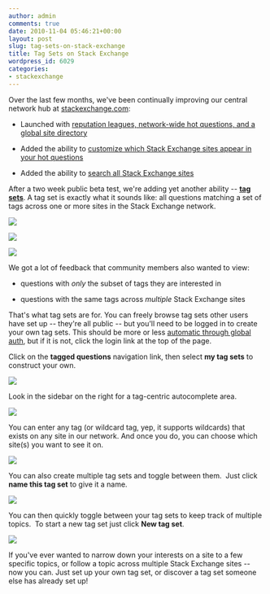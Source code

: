 ```yaml
---
author: admin
comments: true
date: 2010-11-04 05:46:21+00:00
layout: post
slug: tag-sets-on-stack-exchange
title: Tag Sets on Stack Exchange
wordpress_id: 6029
categories:
- stackexchange
---
```


Over the last few months, we've been continually improving our central network hub at [stackexchange.com](http://stackexchange.com):



	
  * Launched with [reputation leagues, network-wide hot questions, and a global site directory](http://blog.stackoverflow.com/2010/08/network-central-stackexchange-com/)

	
  * Added the ability to [customize which Stack Exchange sites appear in your hot questions](http://blog.stackoverflow.com/2010/09/customizing-stackexchange-com/)

	
  * Added the ability to [search all Stack Exchange sites](http://blog.stackoverflow.com/2010/10/search-all-stack-exchange-sites/)


After a two week public beta test, we're adding yet another ability -- [**tag sets**](http://stackexchange.com/tagsets). A tag set is exactly what it sounds like: all questions matching a set of tags across one or more sites in the Stack Exchange network.

![](http://blog.stackoverflow.com/wp-content/uploads/stackexchange-tagset-example-1.png)

![](http://blog.stackoverflow.com/wp-content/uploads/stackexchange-tagset-example-2.png)

![](http://blog.stackoverflow.com/wp-content/uploads/stackexchange-tagset-example-3.png)

We got a lot of feedback that community members also wanted to view:



	
  * questions with _only_ the subset of tags they are interested in

	
  * questions with the same tags across _multiple_ Stack Exchange sites


That's what tag sets are for. You can freely browse tag sets other users have set up -- they're all public -- but you'll need to be logged in to create your own tag sets. This should be more or less [automatic through global auth](http://blog.stackoverflow.com/2010/09/global-network-auto-login/), but if it is not, click the login link at the top of the page.

Click on the **tagged questions** navigation link, then select **my tag sets** to construct your own.

[![](http://blog.stackoverflow.com/wp-content/uploads/stackexchange-tagged-question-nav.png)](http://stackexchange.com/tagsets)

Look in the sidebar on the right for a tag-centric autocomplete area.

![](http://blog.stackoverflow.com/wp-content/uploads/stackexchange-tagset-ui-0.png)

You can enter any tag (or wildcard tag, yep, it supports wildcards) that exists on any site in our network. And once you do, you can choose which site(s) you want to see it on.

![](http://blog.stackoverflow.com/wp-content/uploads/stackexchange-tagset-ui-1.png)

You can also create multiple tag sets and toggle between them.  Just click **name this tag set** to give it a name.

![](http://blog.stackoverflow.com/wp-content/uploads/name-this-tagset.png)

You can then quickly toggle between your tag sets to keep track of multiple topics.  To start a new tag set just click **New tag set**.

![](http://blog.stackoverflow.com/wp-content/uploads/tag-sets.png)

If you've ever wanted to narrow down your interests on a site to a few specific topics, or follow a topic across multiple Stack Exchange sites -- now you can. Just set up your own tag set, or discover a tag set someone else has already set up!
